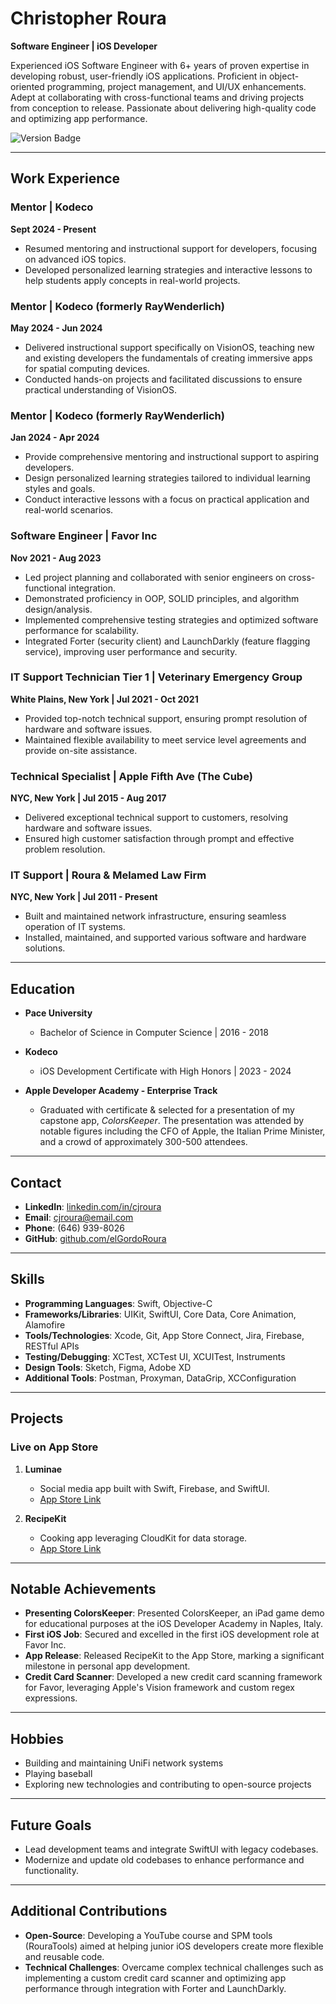 # Christopher Roura

**Software Engineer | iOS Developer**

Experienced iOS Software Engineer with 6+ years of proven expertise in developing robust, user-friendly iOS applications. Proficient in object-oriented programming, project management, and UI/UX enhancements. Adept at collaborating with cross-functional teams and driving projects from conception to release. Passionate about delivering high-quality code and optimizing app performance.

![Version Badge](https://img.shields.io/badge/Version-1.0-blue)

---

## Work Experience

### Mentor | Kodeco
**Sept 2024 - Present**
- Resumed mentoring and instructional support for developers, focusing on advanced iOS topics.
- Developed personalized learning strategies and interactive lessons to help students apply concepts in real-world projects.

### Mentor | Kodeco (formerly RayWenderlich)
**May 2024 - Jun 2024**
- Delivered instructional support specifically on VisionOS, teaching new and existing developers the fundamentals of creating immersive apps for spatial computing devices.
- Conducted hands-on projects and facilitated discussions to ensure practical understanding of VisionOS.

### Mentor | Kodeco (formerly RayWenderlich)
**Jan 2024 - Apr 2024**
- Provide comprehensive mentoring and instructional support to aspiring developers.
- Design personalized learning strategies tailored to individual learning styles and goals.
- Conduct interactive lessons with a focus on practical application and real-world scenarios.

### Software Engineer | Favor Inc
**Nov 2021 - Aug 2023**
- Led project planning and collaborated with senior engineers on cross-functional integration.
- Demonstrated proficiency in OOP, SOLID principles, and algorithm design/analysis.
- Implemented comprehensive testing strategies and optimized software performance for scalability.
- Integrated Forter (security client) and LaunchDarkly (feature flagging service), improving user performance and security.

### IT Support Technician Tier 1 | Veterinary Emergency Group  
**White Plains, New York | Jul 2021 - Oct 2021**
- Provided top-notch technical support, ensuring prompt resolution of hardware and software issues.
- Maintained flexible availability to meet service level agreements and provide on-site assistance.

### Technical Specialist | Apple Fifth Ave (The Cube)  
**NYC, New York | Jul 2015 - Aug 2017**
- Delivered exceptional technical support to customers, resolving hardware and software issues.
- Ensured high customer satisfaction through prompt and effective problem resolution.

### IT Support | Roura & Melamed Law Firm  
**NYC, New York | Jul 2011 - Present**
- Built and maintained network infrastructure, ensuring seamless operation of IT systems.
- Installed, maintained, and supported various software and hardware solutions.

---

## Education

- **Pace University**
  - Bachelor of Science in Computer Science | 2016 - 2018

- **Kodeco**
  - iOS Development Certificate with High Honors | 2023 - 2024

- **Apple Developer Academy - Enterprise Track**
  - Graduated with certificate & selected for a presentation of my capstone app, *ColorsKeeper*. The presentation was attended by notable figures including the CFO of Apple, the Italian Prime Minister, and a crowd of approximately 300-500 attendees.

---

## Contact

- **LinkedIn**: [linkedin.com/in/cjroura](https://linkedin.com/in/cjroura)
- **Email**: cjroura@email.com
- **Phone**: (646) 939-8026
- **GitHub**: [github.com/elGordoRoura](https://github.com/elGordoRoura)

---

## Skills

- **Programming Languages**: Swift, Objective-C
- **Frameworks/Libraries**: UIKit, SwiftUI, Core Data, Core Animation, Alamofire
- **Tools/Technologies**: Xcode, Git, App Store Connect, Jira, Firebase, RESTful APIs
- **Testing/Debugging**: XCTest, XCTest UI, XCUITest, Instruments
- **Design Tools**: Sketch, Figma, Adobe XD
- **Additional Tools**: Postman, Proxyman, DataGrip, XCConfiguration

---

## Projects

### Live on App Store

1. **Luminae**
   - Social media app built with Swift, Firebase, and SwiftUI.
   - [App Store Link](https://apps.apple.com/us/app/luminae/id6458048861)

2. **RecipeKit**
   - Cooking app leveraging CloudKit for data storage.
   - [App Store Link](https://apps.apple.com/us/app/recipekit/id6472765787)

---

## Notable Achievements

- **Presenting ColorsKeeper**: Presented ColorsKeeper, an iPad game demo for educational purposes at the iOS Developer Academy in Naples, Italy.
- **First iOS Job**: Secured and excelled in the first iOS development role at Favor Inc.
- **App Release**: Released RecipeKit to the App Store, marking a significant milestone in personal app development.
- **Credit Card Scanner**: Developed a new credit card scanning framework for Favor, leveraging Apple's Vision framework and custom regex expressions.

---

## Hobbies

- Building and maintaining UniFi network systems
- Playing baseball
- Exploring new technologies and contributing to open-source projects

---

## Future Goals

- Lead development teams and integrate SwiftUI with legacy codebases.
- Modernize and update old codebases to enhance performance and functionality.

---

## Additional Contributions

- **Open-Source**: Developing a YouTube course and SPM tools (RouraTools) aimed at helping junior iOS developers create more flexible and reusable code.
- **Technical Challenges**: Overcame complex technical challenges such as implementing a custom credit card scanner and optimizing app performance through integration with Forter and LaunchDarkly.

